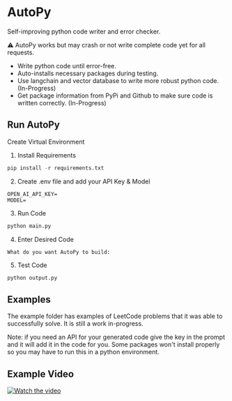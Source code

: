 # AutoPy

Self-improving python code writer and error checker.

⚠️ AutoPy works but may crash or not write complete code yet for all requests.

- Write python code until error-free.
- Auto-installs necessary packages during testing.
- Use langchain and vector database to write more robust python code. (In-Progress)
- Get package information from PyPi and Github to make sure code is written correctly. (In-Progress)

## Run AutoPy

Create Virtual Environment
1. Install Requirements

```python
pip install -r requirements.txt 
```
2. Create .env file and add your API Key & Model
```env
OPEN_AI_API_KEY=
MODEL=
```

3. Run Code

```bash
python main.py
```

4. Enter Desired Code

```
What do you want AutoPy to build:
```

5. Test Code

```bash
python output.py
```

## Examples
The example folder has examples of LeetCode problems that it was able to successfully solve. It is still a work in-progress.

Note: if you need an API for your generated code give the key in the prompt and it will add it in the code for you. Some packages won't install properly so you may have to run this in a python environment.

## Example Video

[![Watch the video](https://i.ytimg.com/vi/-o1XOOskJ6k/hqdefault.jpg?sqp=-oaymwEjCNACELwBSFryq4qpAxUIARUAAAAAGAElAADIQj0AgKJDeAE=&rs=AOn4CLAbh3IHU0jVXRtogqlznUhTZLWxVQ)](https://youtu.be/-o1XOOskJ6k)
